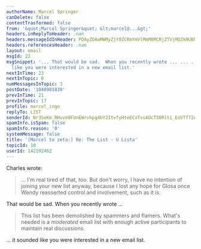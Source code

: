 ```yaml
---
authorName: Marcel Springer
canDelete: false
contentTrasformed: false
from: '&quot;Marcel Springer&quot; &lt;marcel@...&gt;'
headers.inReplyToHeader: .nan
headers.messageIdInHeader: PDAyZDAwMWMyZjY0ZCRmYmVlMmM0MCRjZTVjMDZkNUBkZWZhdWx0Pg==
headers.referencesHeader: .nan
layout: email
msgId: 22
msgSnippet: '... That would be sad.  When you recently wrote ... ... ... it sounded
  like you were interested in a new email list.'
nextInTime: 23
nextInTopic: 0
numMessagesInTopic: 3
postDate: '1048981830'
prevInTime: 21
prevInTopic: 17
profile: marcel_ingo
replyTo: LIST
senderId: Nr3SeKm_RHvvm9FUnEWrvhpg4bY2ItvfyHteECxTvsAOcT50Rlti_EoVTf72AByBvpYJpwU69xE0MWD07VsKTZTE93QM6cnKL8w8T2ZX
spamInfo.isSpam: false
spamInfo.reason: '0'
systemMessage: false
title: '[Marcel to zeta:] Re: The List - U Lista'
topicId: 10
userId: 142192462
---
```


Charles wrote:
 > ...
 > I'm real tired of that, too. But don't worry, I have no intention
 > of joining your new list anyway, because I lost any hope for Glosa
 > once Wendy reasserted control and involvement, such as it is.

That would be sad.  When you recently wrote ...

 > This list has been demolished by spammers and flamers.
 > What's needed is a *moderated* email list with enough
 > active participants to maintain real discussions.

... it sounded like you were interested in a new email list.




